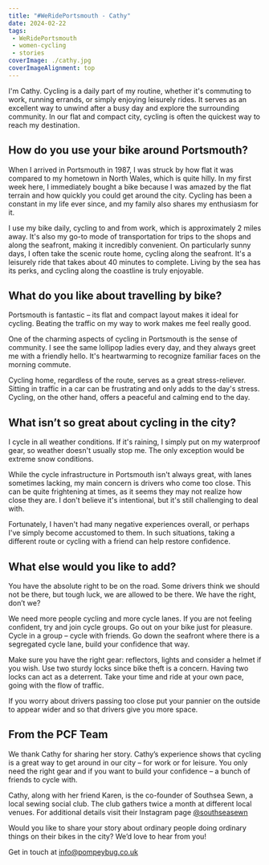```yaml
---
title: "#WeRidePortsmouth - Cathy"
date: 2024-02-22
tags:
 - WeRidePortsmouth
 - women-cycling
 - stories
coverImage: ./cathy.jpg
coverImageAlignment: top
---
```


I'm Cathy. Cycling is a daily part of my routine, whether it's commuting to work, running errands, or simply enjoying leisurely rides. It serves as an excellent way to unwind after a busy day and explore the surrounding community. In our flat and compact city, cycling is often the quickest way to reach my destination.

## How do you use your bike around Portsmouth?
When I arrived in Portsmouth in 1987, I was struck by how flat it was compared to my hometown in North Wales, which is quite hilly. In my first week here, I immediately bought a bike because I was amazed by the flat terrain and how quickly you could get around the city. Cycling has been a constant in my life ever since, and my family also shares my enthusiasm for it.

I use my bike daily, cycling to and from work, which is approximately 2 miles away. It's also my go-to mode of transportation for trips to the shops and along the seafront, making it incredibly convenient.
On particularly sunny days, I often take the scenic route home, cycling along the seafront. It's a leisurely ride that takes about 40 minutes to complete. Living by the sea has its perks, and cycling along the coastline is truly enjoyable.

## What do you like about travelling by bike?
Portsmouth is fantastic – its flat and compact layout makes it ideal for cycling. Beating the traffic on my way to work makes me feel really good.

One of the charming aspects of cycling in Portsmouth is the sense of community. I see the same lollipop ladies every day, and they always greet me with a friendly hello. It's heartwarming to recognize familiar faces on the morning commute.

Cycling home, regardless of the route, serves as a great stress-reliever. Sitting in traffic in a car can be frustrating and only adds to the day's stress. Cycling, on the other hand, offers a peaceful and calming end to the day.

## What isn’t so great about cycling in the city?
I cycle in all weather conditions. If it's raining, I simply put on my waterproof gear, so weather doesn't usually stop me. The only exception would be extreme snow conditions.

While the cycle infrastructure in Portsmouth isn't always great, with lanes sometimes lacking, my main concern is drivers who come too close. This can be quite frightening at times, as it seems they may not realize how close they are. I don't believe it's intentional, but it's still challenging to deal with.

Fortunately, I haven't had many negative experiences overall, or perhaps I've simply become accustomed to them. In such situations, taking a different route or cycling with a friend can help restore confidence.

## What else would you like to add?
You have the absolute right to be on the road. Some drivers think we should not be there, but tough luck, we are allowed to be there. We have the right, don’t we?

We need more people cycling and more cycle lanes. If you are not feeling confident, try and join cycle groups. Go out on your bike just for pleasure. Cycle in a group – cycle with friends. Go down the seafront where there is a segregated cycle lane, build your confidence that way. 

Make sure you have the right gear: reflectors, lights and consider a helmet if you wish. Use two sturdy locks since bike theft is a concern. Having two locks can act as a deterrent. Take your time and ride at your own pace, going with the flow of traffic. 

If you worry about drivers passing too close put your pannier on the outside to appear wider and so that drivers give you more space.

## From the PCF Team
We thank Cathy for sharing her story. Cathy’s experience shows that cycling is a great way to get around in our city – for work or for leisure. You only need the right gear and if you want to build your confidence – a bunch of friends to cycle with. 

Cathy, along with her friend Karen, is the co-founder of Southsea Sewn, a local sewing social club. The club gathers twice a month at different local venues. For additional details visit their Instagram page [@southseasewn](https://www.instagram.com/southseasewn/)

Would you like to share your story about ordinary people doing ordinary things on their bikes in the city? We’d love to hear from you!

Get in touch at info@pompeybug.co.uk



